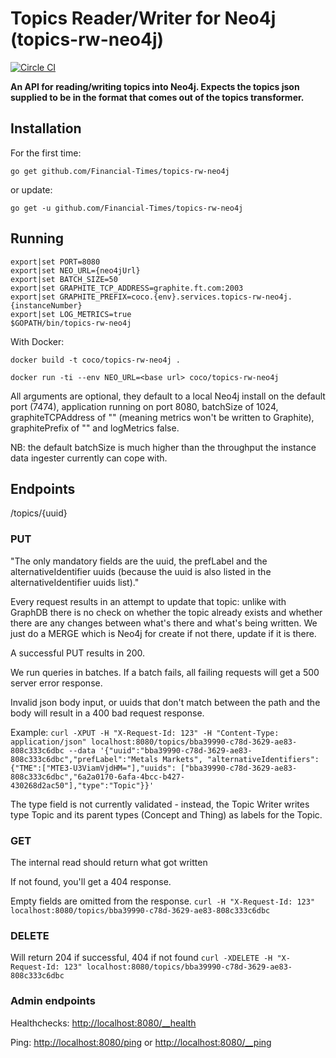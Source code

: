 # Topics Reader/Writer for Neo4j (topics-rw-neo4j)
[![Circle CI](https://circleci.com/gh/Financial-Times/topics-rw-neo4j/tree/master.png?style=shield)](https://circleci.com/gh/Financial-Times/topics-rw-neo4j/tree/master)

__An API for reading/writing topics into Neo4j. Expects the topics json supplied to be in the format that comes out of the topics transformer.__

## Installation

For the first time:

`go get github.com/Financial-Times/topics-rw-neo4j`

or update:

`go get -u github.com/Financial-Times/topics-rw-neo4j`

## Running

```
export|set PORT=8080
export|set NEO_URL={neo4jUrl}
export|set BATCH_SIZE=50
export|set GRAPHITE_TCP_ADDRESS=graphite.ft.com:2003
export|set GRAPHITE_PREFIX=coco.{env}.services.topics-rw-neo4j.{instanceNumber}
export|set LOG_METRICS=true
$GOPATH/bin/topics-rw-neo4j
```

With Docker:

`docker build -t coco/topics-rw-neo4j .`

`docker run -ti --env NEO_URL=<base url> coco/topics-rw-neo4j`


All arguments are optional, they default to a local Neo4j install on the default port (7474), application running on port 8080, batchSize of 1024, graphiteTCPAddress of "" (meaning metrics won't be written to Graphite), graphitePrefix of "" and logMetrics false.

NB: the default batchSize is much higher than the throughput the instance data ingester currently can cope with.

## Endpoints
/topics/{uuid}
### PUT
"The only mandatory fields are the uuid, the prefLabel and the alternativeIdentifier uuids (because the uuid is also listed in the alternativeIdentifier uuids list)."

Every request results in an attempt to update that topic: unlike with GraphDB there is no check on whether the topic already exists and whether there are any changes between what's there and what's being written. We just do a MERGE which is Neo4j for create if not there, update if it is there.

A successful PUT results in 200.

We run queries in batches. If a batch fails, all failing requests will get a 500 server error response.

Invalid json body input, or uuids that don't match between the path and the body will result in a 400 bad request response.

Example:
`curl -XPUT -H "X-Request-Id: 123" -H "Content-Type: application/json" localhost:8080/topics/bba39990-c78d-3629-ae83-808c333c6dbc --data '{"uuid":"bba39990-c78d-3629-ae83-808c333c6dbc","prefLabel":"Metals Markets", "alternativeIdentifiers":{"TME":["MTE3-U3ViamVjdHM="],"uuids": ["bba39990-c78d-3629-ae83-808c333c6dbc","6a2a0170-6afa-4bcc-b427-430268d2ac50"],"type":"Topic"}}'`

The type field is not currently validated - instead, the Topic Writer writes type Topic and its parent types (Concept and Thing) as labels for the Topic.

### GET
The internal read should return what got written

If not found, you'll get a 404 response.

Empty fields are omitted from the response.
`curl -H "X-Request-Id: 123" localhost:8080/topics/bba39990-c78d-3629-ae83-808c333c6dbc`

### DELETE
Will return 204 if successful, 404 if not found
`curl -XDELETE -H "X-Request-Id: 123" localhost:8080/topics/bba39990-c78d-3629-ae83-808c333c6dbc`

### Admin endpoints
Healthchecks: [http://localhost:8080/__health](http://localhost:8080/__health)

Ping: [http://localhost:8080/ping](http://localhost:8080/ping) or [http://localhost:8080/__ping](http://localhost:8080/__ping)
